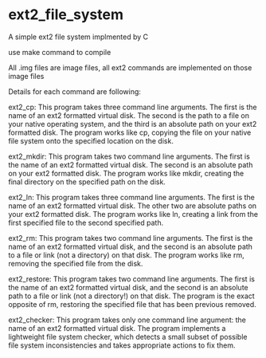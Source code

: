 # ext2_file_system
A simple ext2 file system implmented by C

use make command to compile

All .img files are image files, all ext2 commands are implemented on those image files

Details for each command are following:

ext2_cp: This program takes three command line arguments. The first is the name of an ext2 formatted virtual disk. The second is the path to a file on your native operating system, and the third is an absolute path on your ext2 formatted disk. The program works like cp, copying the file on your native file system onto the specified location on the disk.

ext2_mkdir: This program takes two command line arguments. The first is the name of an ext2 formatted virtual disk. The second is an absolute path on your ext2 formatted disk. The program works like mkdir, creating the final directory on the specified path on the disk.

ext2_ln: This program takes three command line arguments. The first is the name of an ext2 formatted virtual disk. The other two are absolute paths on your ext2 formatted disk. The program works like ln, creating a link from the first specified file to the second specified path.

ext2_rm: This program takes two command line arguments. The first is the name of an ext2 formatted virtual disk, and the second is an absolute path to a file or link (not a directory) on that disk. The program works like rm, removing the specified file from the disk.

ext2_restore: This program takes two command line arguments. The first is the name of an ext2 formatted virtual disk, and the second is an absolute path to a file or link (not a directory!) on that disk. The program is the exact opposite of rm, restoring the specified file that has been previous removed.

ext2_checker: This program takes only one command line argument: the name of an ext2 formatted virtual disk. The program implements a lightweight file system checker, which detects a small subset of possible file system inconsistencies and takes appropriate actions to fix them.